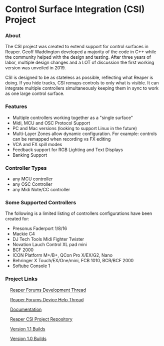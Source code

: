 # Control Surface Integration (CSI) Project

### About

The CSI project was created to extend support for control surfaces in Reaper. Geoff Waddington developed a majority of the code in C++ while the community helped with the design and testing. After three years of labor, multiple design changes and a LOT of discussion the first working version was unveiled in 2019.

CSI is designed to be as stateless as possible, reflecting what Reaper is doing. If you hide tracks, CSI remaps controls to only what is visible. It can integrate multiple controllers simultaneously keeping them in sync to work as one large control surface. 

### Features

- Multiple controllers working together as a "single surface"
- Midi, MCU and OSC Protocol Support
- PC and Mac versions (looking to support Linux in the future) 
- Multi-Layer Zones allow dynamic configuration. For example: controls can be remapped when recording vs FX editing
- VCA and FX spill modes
- Feedback support for RGB Lighting and Text Displays
- Banking Support



### Controller Types

- any MCU controller
- any OSC Controller
- any Midi Note/CC controller

### Some Supported Controllers

The following is a limited listing of controllers configurations have been created for:

- Presonus Faderport 1/8/16
- Mackie C4
- DJ Tech Tools Midi Fighter Twister
- Novation Lauch Control XL pad mini
- BCF 2000
- ICON Platform M+/B+, QCon Pro X/EX/G2, Nano
- Behringer X Touch/EX/One/mini, FCB 1010, BCR/BCF 2000
- Softube Console 1


### Project Links
&nbsp;&nbsp;&nbsp;&nbsp;[Reaper Forums Development Thread](https://forum.cockos.com/showthread.php?t=183143)

&nbsp;&nbsp;&nbsp;&nbsp;[Reaper Forums Device Help Thread](https://forum.cockos.com/showthread.php?t=245280)

&nbsp;&nbsp;&nbsp;&nbsp;[Documentation](https://github.com/GeoffAWaddington/reaper_csurf_integrator/wiki)

&nbsp;&nbsp;&nbsp;&nbsp;[Reaper CSI Project Repository](https://github.com/reaper-csi/reaper_csurf_integrator)

&nbsp;&nbsp;&nbsp;&nbsp;[Version 1.1 Builds](https://stash.reaper.fm/v/42437/CSI%20v1_1.zip)

&nbsp;&nbsp;&nbsp;&nbsp;[Version 1.0 Builds](https://stash.reaper.fm/v/40638/CSI%20v1_0.zip)
